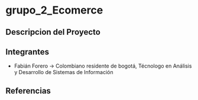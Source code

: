 # grupo_2_Ecomerce
## Descripcion del Proyecto


## Integrantes
- Fabián Forero -> Colombiano residente de bogotá, Técnologo en Análisis y Desarrollo de Sistemas de Información

## Referencias
